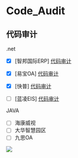 # Code_Audit

## 代码审计

.net

- [x] [智邦国际ERP] [代码审计](Code_Audit/zhibangguoji.md)

- [x] [易宝OA] [代码审计](Code_Audit/yibao.md)

- [x] [快普] [代码审计](Code_Audit/kuaipu.md)

- [ ] [蓝凌EIS] [代码审计](Code_Audit)

  

JAVA

- [ ] 海康威视
- [ ] 大华智慧园区
- [ ] 九思OA

![](https://img.xwyue.com/i/2024/03/29/660619bd229f5.png)
